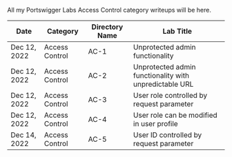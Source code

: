 All my Portswigger Labs Access Control category writeups will be here.

Date	 	  | Category            | Directory Name | Lab Title
--------------|---------------------|----------------|----------------------
Dec 12, 2022  | Access Control      | AC-1           | Unprotected admin functionality
Dec 12, 2022  | Access Control      | AC-2           | Unprotected admin functionality with unpredictable URL
Dec 12, 2022  | Access Control      | AC-3           | User role controlled by request parameter
Dec 12, 2022  | Access Control      | AC-4           | User role can be modified in user profile
Dec 14, 2022  | Access Control      | AC-5           | User ID controlled by request parameter